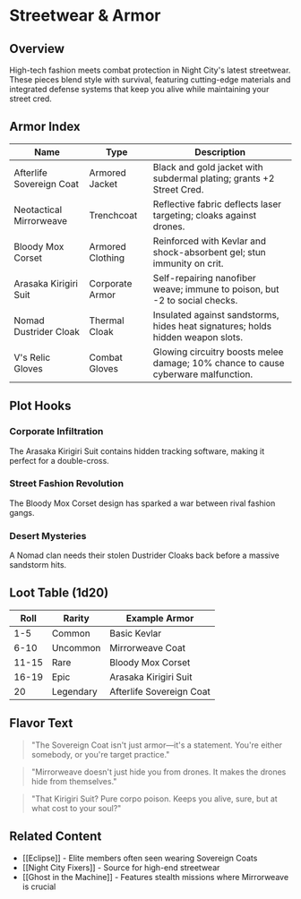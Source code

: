 # Streetwear & Armor

## Overview
High-tech fashion meets combat protection in Night City's latest streetwear. These pieces blend style with survival, featuring cutting-edge materials and integrated defense systems that keep you alive while maintaining your street cred.

## Armor Index

| Name                     | Type             | Description                                                                       |
| ------------------------ | ---------------- | --------------------------------------------------------------------------------- |
| Afterlife Sovereign Coat | Armored Jacket   | Black and gold jacket with subdermal plating; grants +2 Street Cred.              |
| Neotactical Mirrorweave  | Trenchcoat       | Reflective fabric deflects laser targeting; cloaks against drones.                |
| Bloody Mox Corset        | Armored Clothing | Reinforced with Kevlar and shock-absorbent gel; stun immunity on crit.            |
| Arasaka Kirigiri Suit    | Corporate Armor  | Self-repairing nanofiber weave; immune to poison, but -2 to social checks.        |
| Nomad Dustrider Cloak    | Thermal Cloak    | Insulated against sandstorms, hides heat signatures; holds hidden weapon slots.   |
| V's Relic Gloves         | Combat Gloves    | Glowing circuitry boosts melee damage; 10% chance to cause cyberware malfunction. |

## Plot Hooks

### Corporate Infiltration
The Arasaka Kirigiri Suit contains hidden tracking software, making it perfect for a double-cross.

### Street Fashion Revolution
The Bloody Mox Corset design has sparked a war between rival fashion gangs.

### Desert Mysteries
A Nomad clan needs their stolen Dustrider Cloaks back before a massive sandstorm hits.

## Loot Table (1d20)

| Roll | Rarity | Example Armor |
|------|---------|--------------|
| 1-5 | Common | Basic Kevlar |
| 6-10 | Uncommon | Mirrorweave Coat |
| 11-15 | Rare | Bloody Mox Corset |
| 16-19 | Epic | Arasaka Kirigiri Suit |
| 20 | Legendary | Afterlife Sovereign Coat |

## Flavor Text
> "The Sovereign Coat isn't just armor—it's a statement. You're either somebody, or you're target practice."

> "Mirrorweave doesn't just hide you from drones. It makes the drones hide from themselves."

> "That Kirigiri Suit? Pure corpo poison. Keeps you alive, sure, but at what cost to your soul?"

## Related Content
- [[Eclipse]] - Elite members often seen wearing Sovereign Coats
- [[Night City Fixers]] - Source for high-end streetwear
- [[Ghost in the Machine]] - Features stealth missions where Mirrorweave is crucial
